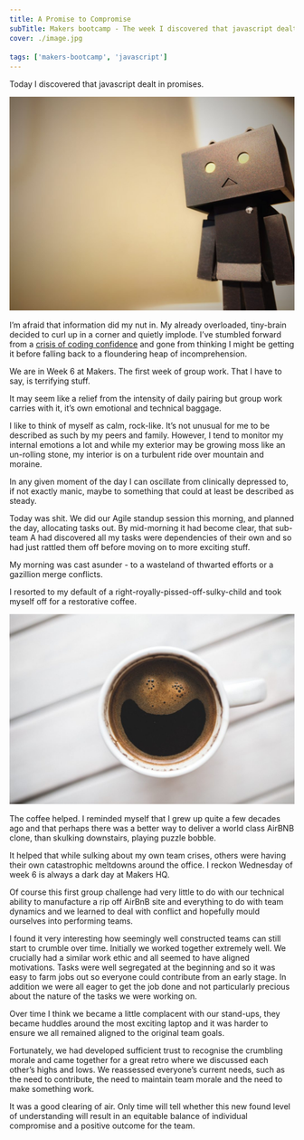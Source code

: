```yaml
---
title: A Promise to Compromise
subTitle: Makers bootcamp - The week I discovered that javascript dealt in promises.
cover: ./image.jpg

tags: ['makers-bootcamp', 'javascript']
---
```


Today I discovered that javascript dealt in promises.

![promise](./image.jpg)

I’m afraid that information did my nut in. My already overloaded, tiny-brain decided to curl up in a corner and quietly implode. I’ve stumbled forward from a [crisis of coding confidence](../a-crisis-of-coding-confidence) and gone from thinking I might be getting it before falling back to a floundering heap of incomprehension.

We are in Week 6 at Makers. The first week of group work. That I have to say, is terrifying stuff.

It may seem like a relief from the intensity of daily pairing but group work carries with it, it’s own emotional and technical baggage.

I like to think of myself as calm, rock-like. It’s not unusual for me to be described as such by my peers and family. However, I tend to monitor my internal emotions a lot and while my exterior may be growing moss like an un-rolling stone, my interior is on a turbulent ride over mountain and moraine.

In any given moment of the day I can oscillate from clinically depressed to, if not exactly manic, maybe to something that could at least be described as steady.

Today was shit. We did our Agile standup session this morning, and planned the day, allocating tasks out. By mid-morning it had become clear, that sub-team A had discovered all my tasks were dependencies of their own and so had just rattled them off before moving on to more exciting stuff.

My morning was cast asunder - to a wasteland of thwarted efforts or a gazillion merge conflicts.

I resorted to my default of a right-royally-pissed-off-sulky-child and took myself off for a restorative coffee.

![coffee cup](./image1.jpg)

The coffee helped. I reminded myself that I grew up quite a few decades ago and that perhaps there was a better way to deliver a world class AirBNB clone, than skulking downstairs, playing puzzle bobble.

It helped that while sulking about my own team crises, others were having their own catastrophic meltdowns around the office. I reckon Wednesday of week 6 is always a dark day at Makers HQ.

Of course this first group challenge had very little to do with our technical ability to manufacture a rip off AirBnB site and everything to do with team dynamics and we learned to deal with conflict and hopefully mould ourselves into performing teams.

I found it very interesting how seemingly well constructed teams can still start to crumble over time. Initially we worked together extremely well. We crucially had a similar work ethic and all seemed to have aligned motivations. Tasks were well segregated at the beginning and so it was easy to farm jobs out so everyone could contribute from an early stage. In addition we were all eager to get the job done and not particularly precious about the nature of the tasks we were working on.

Over time I think we became a little complacent with our stand-ups, they became huddles around the most exciting laptop and it was harder to ensure we all remained aligned to the original team goals.

Fortunately, we had developed sufficient trust to recognise the crumbling morale and came together for a great retro where we discussed each other’s highs and lows. We reassessed everyone’s current needs, such as the need to contribute, the need to maintain team morale and the need to make something work.

It was a good clearing of air. Only time will tell whether this new found level of understanding will result in an equitable balance of individual compromise and a positive outcome for the team.
